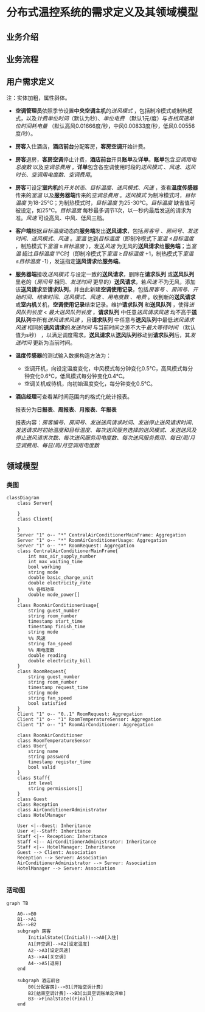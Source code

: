 # 分布式温控系统的需求定义及其领域模型

## 业务介绍



## 业务流程



## 用户需求定义

注：实体加粗，属性斜体。

- **空调管理员**依照季节设置**中央空调主机**的*送风模式* ，包括制冷模式或制热模式，以及*计费单位时间*（默认为秒）、*单位电费* （默认1元/度）与*各档风速单位时间耗电量* （默认高风0.01666度/秒，中风0.00833度/秒，低风0.00556度/秒）。

- **房客**入住酒店，**酒店前台**分配客房，**客房空调**开始计费。	
- **房客**退房，**客房空调**停止计费，**酒店前台**开具**账单**及**详单**。**账单**包含*空调用电总度数* 以及*空调总费用* ，**详单**包含各空调使用时段的*送风模式* 、*风速*、*送风时长*、*空调用电度数*、*空调费用*。

- **房客**可设定**室内机**的*开关状态*、*目标温度*、*送风模式*、*风速* ，查看**温度传感器**传来的*室温*  以及**服务器端**传来的*空调总费用*  。*送风模式* 为制冷模式时，*目标温度* 为18-25℃；为制热模式时，*目标温度* 为25-30℃。*目标温度* 缺省值可被设定，如25℃。*目标温度* 每秒最多调节1次，以一秒内最后发送的请求为准。*风速* 可设高风、中风、低风三档。
- **客户端**根据*目标温度*动态向**服务端**发出**送风请求**，包括*房客号* 、*房间号*、*发送时间*、*送风模式*、*风速* 。*室温* 达到*目标温度*（即制冷模式下*室温* ≤*目标温度* ，制热模式下*室温* ≥*目标温度* ），发送*风速* 为无风的**送风请求**给**服务端**；当*室温* 超过*目标温度* 1℃时（即制冷模式下*室温*  ≥*目标温度* +1，制热模式下*室温*  ≤*目标温度* -1），发送指定**送风请求**给**服务端**。
- **服务器端**接收*送风模式*  与设定一致的**送风请求**，删除在**请求队列** 或**送风队列** 里老的（*房间号* 相同、*发送时间* 更早的）**送风请求**，若*风速* 不为无风，添加该**送风请求**至**请求队列**，并由此新建**空调使用记录**，包括*房客号* 、*房间号*、*开始时间*、*结束时间*、*送风模式*、*风速* 、*用电度数* 、*电费* 。收到新的**送风请求**或**室内机**关机，**空调使用记录**结束记录。维护**请求队列** 和**送风队列** ，使得*送风队列长度* < *最大送风队列长度* ，**请求队列**  中任意*送风请求风速* 均不高于**送风队列**中所有*送风请求风速*  ，且**请求队列**  中任意与**送风队列**中最低*送风请求风速* 相同的**送风请求**的*发送时间* 与当前时间之差不大于*最大等待时间* （默认值为s秒） ，以满足调度需求。**送风请求**从**送风队列**移动到**请求队列**后，其*发送时间* 更新为当前时间。
- **温度传感器**的测试输入数据构造方法为：
  - 空调开机，向设定温度变化，中风模式每分钟变化0.5℃，高风模式每分钟变化0.6℃，低风模式每分钟变化0.4℃。
  - 空调关机或待机，向初始温度变化，每分钟变化0.5℃。

- **酒店经理**可查看某时间范围内的格式化统计报表。

  报表分为**日报表**、**周报表**、**月报表**、**年报表**

  报表内容：*房客编号、房间号、发送送风请求时间、发送停止送风请求时间、发送请求时初始温度和目标温度、每次送风服务选择的送风模式、发送送风及停止送风请求次数、每次送风服务用电度数、每次送风服务费用、每日/周/月空调费用、每日/周/月空调用电度数*



## 领域模型

### 类图

```mermaid
classDiagram
	class Server{
		
	}
	class Client{
	
	}
	Server "1" o-- "*" CentralAirConditionerMainFrame: Aggregation
	Server "1" o-- "*" RoomAirConditionerUsage: Aggregation
	Server "1" o-- "*" RoomRequest: Aggregation
	class CentralAirConditionerMainFrame{
		int max_air_supply_number
		int max_waiting_time
		bool working
		string mode
		double basic_charge_unit
		double electricity_rate
		%% 各档功率
		double mode_power[]
	}
	class RoomAirConditionerUsage{
		string guest_number
		string room_number
		timestamp start_time
		timestamp finish_time
		string mode
		%% 风速
		string fan_speed
		%% 用电度数
		double reading
		double electricity_bill
	}
	class RoomRequest{
		string guest_number
		string room_number
		timestamp request_time
		string mode
		string fan_speed
		bool satisfied
	}
	Client "1" o-- "0..1" RoomRequest: Aggregation
	Client "1" o-- "1" RoomTemperatureSensor: Aggregation
	Client "1" o-- "1" RoomAirConditioner: Aggregation
	
	class RoomAirConditioner
	class RoomTemperatureSensor
	class User{
		string name
		string password
		timestamp register_time
		bool valid
	}
	class Staff{
		int level
		string permissions[]
	}
	class Guest
	class Reception
	class AirConditionerAdministrator
	class HotelManager
	
	User <|--Guest: Inheritance
	User <|--Staff: Inheritance
	Staff <|-- Reception: Inheritance
	Staff <|-- AirConditionerAdministrator: Inheritance
	Staff <|-- HotelManager: Inheritance
	Guest --> Client: Association
	Reception --> Server: Association
	AirConditionerAdministrator --> Server: Association
	HotelManager --> Server: Association
	
```



### 活动图

```mermaid
graph TB
	
    A0-->B0
    B1-->A1
    A5-->B2
    subgraph 房客
    	InitialState((Initial))-->A0[入住]
    	A1[开空调]-->A2[设定温度]
    	A2-->A3[设定风速]
    	A3-->A4[关空调]
    	A4-->A5[退房]
    end 
    
    subgraph 酒店前台
    	B0[分配客房]-->B1[开始空调计费]
    	B2[结束空调计费]-->B3[出具空调账单及详单]
    	B3-->FinalState((Final))
    end
```

